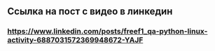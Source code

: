 ## Ссылка на пост с видео в линкедин
### https://www.linkedin.com/posts/freef1_qa-python-linux-activity-6887031572369948672-YAJF
